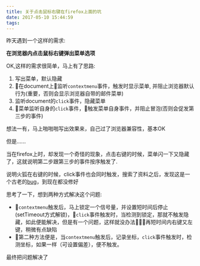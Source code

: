 ```yaml
---
title: 关于点击鼠标右键在firefox上面的坑
date: 2017-05-10 15:44:59
tags:
---
```


昨天遇到一个这样的需求:

**在浏览器内点击鼠标右键弹出菜单选项**

<!-- more -->

OK,这样的需求很简单，马上有了思路:
1. 写出菜单，默认隐藏
2. 在document上监听`contextmenu`事件，触发时显示菜单, 并阻止浏览器默认行为(重要，否则会显示浏览器自带的邮件菜单)
3. 监听document的`click`事件，隐藏菜单
4. 菜单监听自身的`click`事件，触发菜单自身事件，并阻止冒泡(否则会促发第三步的事件)

想法一有，马上啪啪啪写出效果来，自己过了浏览器兼容性，基本OK


但是......

当在firefox上时，却发现一个奇怪的现象，点击右键的时候，菜单闪一下又隐藏了，这就说明第二步跟第三步的事件按序触发了.

说明火狐在右键的时候，click事件也会同时触发，搜索了资料之后，发现这是一个古老的[bug](https://bugzilla.mozilla.org/show_bug.cgi?id=71705)，到现在都没修好

思考了一下，想到两种方式解决这个问题:
- `contextmenu`触发后，马上锁定一个信号量，并设置短时间后停止(setTimeout方式解锁)，`click`事件触发时，当检测到锁定，那就不触发隐藏，如此便能解决，但是有一个问题，这样就没办法再短时间内右键又左键，稍微有点缺陷
- 第二种方法便是，当`contextmenu`触发后，记录坐标，`click`事件触发时，检测坐标，如果一样（可设置偏差），便不触发。

最终把问题解决了